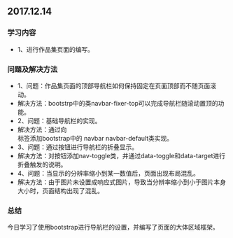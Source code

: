 ## 2017.12.14

### 学习内容
+ 1、进行作品集页面的编写。

### 问题及解决方法
+ 1、问题：作品集页面的顶部导航栏如何保持固定在页面顶部而不随页面滚动。
+ 解决方法：bootstrp中的类navbar-fixer-top可以完成导航栏随滚动置顶的功能。
+ 2、问题：基础导航栏的实现。
+ 解决方法：通过向<nav>标签添加bootstrap中的 navbar navbar-default类实现。
+ 3、问题：通过按钮进行导航栏的折叠显示。
+ 解决方法：对按钮添加nav-toggle类，并通过data-toggle和data-target进行折叠触发的说明。
+ 4、问题：当显示的分辨率缩小到某一数值后，页面出现布局混乱。
+ 解决方法：由于图片未设置成响应式图片，导致当分辨率缩小到小于图片本身大小时，页面结构出现了混乱。

### 总结
今日学习了使用bootstrap进行导航栏的设置，并编写了页面的大体区域框架。
